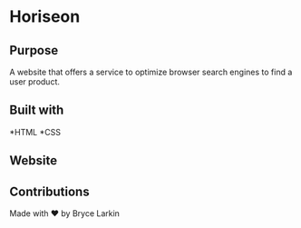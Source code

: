 # Horiseon

## Purpose
A website that offers a service to optimize browser search engines to find a user product.

## Built with
*HTML
*CSS

## Website


## Contributions
Made with ❤️ by Bryce Larkin
